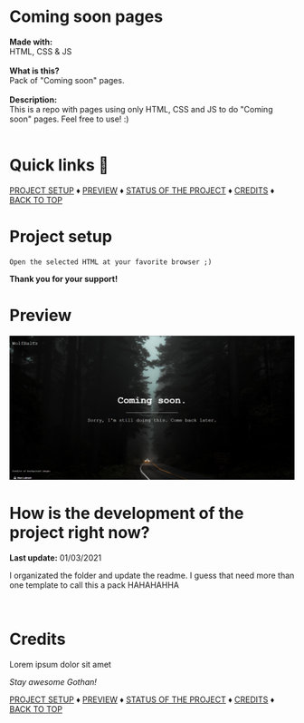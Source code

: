 # Coming soon pages

<b>Made with:</b><br/>
HTML, CSS & JS
<br/><br/>
<b>What is this?</b><br/>
Pack of "Coming soon" pages.
<br/><br/>
<b>Description:</b><br/>
This is a repo with pages using only HTML, CSS and JS to do "Coming soon" pages. Feel free to use! :)
<br/><br/>

# Quick links &#128150;
  
[PROJECT SETUP](#Project-setup) &diams; [PREVIEW](#Preview) &diams; [STATUS OF THE PROJECT](#How-is-the-development-of-the-project-right-now) &diams; [CREDITS](#Credits) &diams; [BACK TO TOP](#Coming-soon-pages)


# Project setup
```
Open the selected HTML at your favorite browser ;)
```

<b>Thank you for your support!</b>

# Preview
<img src="v1/img/overview.png" alt="What the fuck is going on here?" />


# How is the development of the project right now?
<b>Last update:</b> 01/03/2021

I organizated the folder and update the readme. I guess that need more than one template to call this a pack HAHAHAHHA

<br/>

# Credits

Lorem ipsum dolor sit amet

<i>Stay awesome Gothan!</i>
  
[PROJECT SETUP](#Project-setup) &diams; [PREVIEW](#Preview) &diams; [STATUS OF THE PROJECT](#How-is-the-development-of-the-project-right-now) &diams; [CREDITS](#Credits) &diams; [BACK TO TOP](#Coming-soon-pages)

